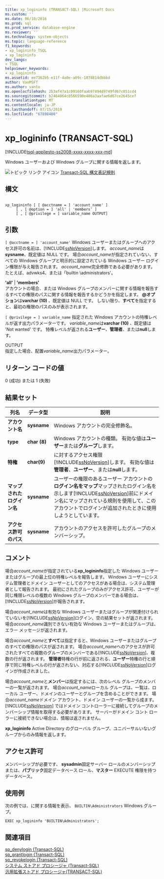```yaml
---
title: xp_logininfo (TRANSACT-SQL) |Microsoft Docs
ms.custom: ''
ms.date: 06/10/2016
ms.prod: sql
ms.prod_service: database-engine
ms.reviewer: ''
ms.technology: system-objects
ms.topic: language-reference
f1_keywords:
- xp_logininfo_TSQL
- xp_logininfo
dev_langs:
- TSQL
helpviewer_keywords:
- xp_logininfo
ms.assetid: ee7162b5-e11f-4a0e-a09c-1878814dbbbd
author: VanMSFT
ms.author: vanto
ms.openlocfilehash: 2b3af47a1c09160faab97494d9749fd67c051cd4
ms.sourcegitcommit: b2464064c0566590e486a3aafae6d67ce2645cef
ms.translationtype: MT
ms.contentlocale: ja-JP
ms.lasthandoff: 07/15/2019
ms.locfileid: "67898408"
---
```

# <a name="xplogininfo-transact-sql"></a>xp_logininfo (TRANSACT-SQL)
[!INCLUDE[tsql-appliesto-ss2008-xxxx-xxxx-xxx-md](../../includes/tsql-appliesto-ss2008-xxxx-xxxx-xxx-md.md)]

  Windows ユーザーおよび Windows グループに関する情報を返します。  
  
 ![トピック リンク アイコン](../../database-engine/configure-windows/media/topic-link.gif "トピック リンク アイコン") [Transact-SQL 構文表記規則](../../t-sql/language-elements/transact-sql-syntax-conventions-transact-sql.md)  
  
## <a name="syntax"></a>構文  
  
```  
  
xp_logininfo [ [ @acctname = ] 'account_name' ]   
     [ , [ @option = ] 'all' | 'members' ]   
     [ , [ @privilege = ] variable_name OUTPUT]  
```  
  
## <a name="arguments"></a>引数  
`[ @acctname = ] 'account_name'` Windows ユーザーまたはグループへのアクセス許可の名前は、[!INCLUDE[ssNoVersion](../../includes/ssnoversion-md.md)]します。 *account_name*は**sysname**、既定値は NULL です。 場合*account_name*が指定されていない、すべての Windows グループと明示的に設定されている Windows ユーザー ログイン権限が与え報告されます。 *account_name*完全修飾である必要があります。 たとえば、advwks4、または「builtin \administrators'。  
  
 **'all'**  |  **'members'**  
 アカウントの場合、または Windows グループのメンバーに関する情報を報告するすべての権限のパスに関する情報を報告するかどうかを指定します。 **\@オプション**は**varchar (10)** 、既定値は NULL です。 しない限り、**すべて**を指定すると、最初の権限のパスのみが表示されます。  
  
`[ @privilege = ] variable_name` 指定された Windows アカウントの特権レベルが返す出力パラメーターです。 *variable_name*は**varchar (10)** 、既定値は 'Not wanted' です。 特権レベルが返される**ユーザー**、**管理者**、または**null**します。  
  
 OUTPUT  
 指定した場合、配置*variable_name*出力パラメーター。  
  
## <a name="return-code-values"></a>リターン コードの値  
 0 (成功) または 1 (失敗)  
  
## <a name="result-sets"></a>結果セット  
  
|列名|データ型|説明|  
|-----------------|---------------|-----------------|  
|**アカウント名**|**sysname**|Windows アカウントの完全修飾名。|  
|**type**|**char (8)**|Windows アカウントの種類。 有効な値は**ユーザー**または**グループ**します。|  
|**特権**|**char(9)**|に対するアクセス権限[!INCLUDE[ssNoVersion](../../includes/ssnoversion-md.md)]します。 有効な値は**管理者**、**ユーザー**、または**null**します。|  
|**マップされたログイン名**|**sysname**|ユーザーの権限のあるユーザー アカウントの**ログイン名をマップ**マップされたログイン名を示します[!INCLUDE[ssNoVersion](../../includes/ssnoversion-md.md)]前にドメイン名にマップされている規則を使用して、このアカウントでログインが追加されたときに使用しようとしています。|  
|**アクセス許可のパス**|**sysname**|アカウントのアクセスを許可したグループのメンバーシップ。|  
  
## <a name="remarks"></a>コメント  
 場合*account_name*が指定されている**xp_logininfo**指定した Windows ユーザーまたはグループの最上位の特権レベルを報告します。 Windows ユーザーにシステム管理者とドメイン ユーザーとしてのアクセスがある場合は、システム管理者として報告されます。 最初にされたグループのみがアクセス許可、ユーザーが同じ権限レベルの複数の Windows グループのメンバーである場合は、[!INCLUDE[ssNoVersion](../../includes/ssnoversion-md.md)]が報告されます。  
  
 場合*account_name*は有効な Windows ユーザーまたはグループが関連付けられていないを[!INCLUDE[ssNoVersion](../../includes/ssnoversion-md.md)]ログイン、空の結果セットが返されます。 場合*account_name*識別できない有効な Windows ユーザーまたはグループは、エラー メッセージが返されます。  
  
 場合*account_name*と**すべて**は指定すると、Windows ユーザーまたはグループのすべての権限のパスが返されます。 場合*account_name*へのアクセスが許可されたすべての複数のグループのメンバーである[!INCLUDE[ssNoVersion](../../includes/ssnoversion-md.md)]、複数の行が返されます。 **管理者**特権の行が前に返される、**ユーザー**特権の行と順序で同じ特権レベルの行が返されない、対応する[!INCLUDE[ssNoVersion](../../includes/ssnoversion-md.md)]ログインが作成されました。  
  
 場合*account_name*と**メンバー**は指定するには、次のレベル グループのメンバーの一覧が返されます。 場合*account_name*ローカル グループは、一覧は、ローカル ユーザー、ドメインのユーザーとグループを含めることができます。 場合*account_name*ドメイン アカウント、ドメイン ユーザーの一覧から成ます。 [!INCLUDE[ssNoVersion](../../includes/ssnoversion-md.md)] ではドメイン コントローラーに接続してグループのメンバーシップ情報を取得する必要があります。 サーバーがドメイン コント ローラーに接続できない場合は、情報は返されません。  
  
 **xp_logininfo** Active Directory のグローバル グループ、ユニバーサルいないグループからのみ情報を返します。  
  
## <a name="permissions"></a>アクセス許可  
 メンバーシップが必要です、 **sysadmin**固定サーバー ロールのメンバーシップまたは、**パブリック**固定データベース ロール、**マスター** EXECUTE 権限を持つデータベース。  
  
## <a name="examples"></a>使用例  
 次の例では、に関する情報を表示、 `BUILTIN\Administrators` Windows グループ。  
  
```  
EXEC xp_logininfo 'BUILTIN\Administrators';  
```  
  
## <a name="see-also"></a>関連項目  
 [sp_denylogin &#40;Transact-SQL&#41;](../../relational-databases/system-stored-procedures/sp-denylogin-transact-sql.md)   
 [sp_grantlogin &#40;Transact-SQL&#41;](../../relational-databases/system-stored-procedures/sp-grantlogin-transact-sql.md)   
 [sp_revokelogin &#40;Transact-SQL&#41;](../../relational-databases/system-stored-procedures/sp-revokelogin-transact-sql.md)   
 [システム ストアド プロシージャ &#40;Transact-SQL&#41;](../../relational-databases/system-stored-procedures/system-stored-procedures-transact-sql.md)   
 [汎用拡張ストアド プロシージャ&#40;TRANSACT-SQL&#41;](../../relational-databases/system-stored-procedures/general-extended-stored-procedures-transact-sql.md)  
  
  
